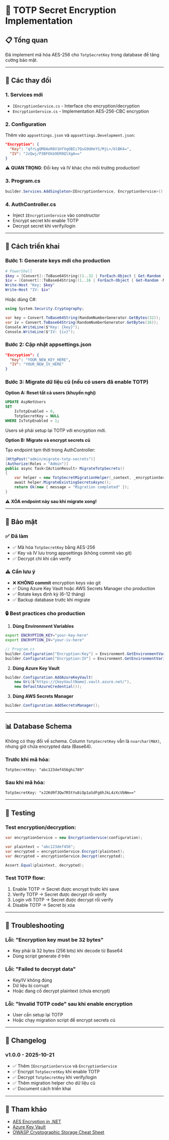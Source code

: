 # 🔐 TOTP Secret Encryption Implementation

## 📋 Tổng quan

Đã implement mã hóa AES-256 cho `TotpSecretKey` trong database để tăng cường bảo mật.

---

## 🔧 Các thay đổi

### 1. **Services mới**
- `IEncryptionService.cs` - Interface cho encryption/decryption
- `EncryptionService.cs` - Implementation AES-256-CBC encryption

### 2. **Configuration**
Thêm vào `appsettings.json` và `appsettings.Development.json`:
```json
"Encryption": {
  "Key": "qfrLgQM8AoR8V1HfXqOBIi7QsG9UHeYS/MjL+/blBK4=",
  "IV": "JzQwj/P3BFOkb9ER0QlXgA=="
}
```

⚠️ **QUAN TRỌNG**: Đổi key và IV khác cho môi trường production!

### 3. **Program.cs**
```csharp
builder.Services.AddSingleton<IEncryptionService, EncryptionService>();
```

### 4. **AuthController.cs**
- Inject `IEncryptionService` vào constructor
- Encrypt secret khi enable TOTP
- Decrypt secret khi verify/login

---

## 🚀 Cách triển khai

### Bước 1: Generate keys mới cho production

```powershell
# PowerShell
$key = [Convert]::ToBase64String((1..32 | ForEach-Object { Get-Random -Minimum 0 -Maximum 256 }))
$iv = [Convert]::ToBase64String((1..16 | ForEach-Object { Get-Random -Minimum 0 -Maximum 256 }))
Write-Host "Key: $key"
Write-Host "IV: $iv"
```

Hoặc dùng C#:
```csharp
using System.Security.Cryptography;

var key = Convert.ToBase64String(RandomNumberGenerator.GetBytes(32));
var iv = Convert.ToBase64String(RandomNumberGenerator.GetBytes(16));
Console.WriteLine($"Key: {key}");
Console.WriteLine($"IV: {iv}");
```

### Bước 2: Cập nhật appsettings.json

```json
"Encryption": {
  "Key": "YOUR_NEW_KEY_HERE",
  "IV": "YOUR_NEW_IV_HERE"
}
```

### Bước 3: Migrate dữ liệu cũ (nếu có users đã enable TOTP)

**Option A: Reset tất cả users (khuyến nghị)**
```sql
UPDATE AspNetUsers
SET 
    IsTotpEnabled = 0,
    TotpSecretKey = NULL
WHERE IsTotpEnabled = 1;
```

Users sẽ phải setup lại TOTP với encryption mới.

**Option B: Migrate và encrypt secrets cũ**

Tạo endpoint tạm thời trong AuthController:
```csharp
[HttpPost("admin/migrate-totp-secrets")]
[Authorize(Roles = "Admin")]
public async Task<IActionResult> MigrateTotpSecrets()
{
    var helper = new TotpSecretMigrationHelper(_context, _encryptionService);
    await helper.MigrateExistingSecretsAsync();
    return Ok(new { message = "Migration completed" });
}
```

⚠️ **XÓA endpoint này sau khi migrate xong!**

---

## 🔐 Bảo mật

### ✅ Đã làm
- ✅ Mã hóa `TotpSecretKey` bằng AES-256
- ✅ Key và IV lưu trong appsettings (không commit vào git)
- ✅ Decrypt chỉ khi cần verify

### ⚠️ Cần lưu ý
- ❌ **KHÔNG commit** encryption keys vào git
- ✅ Dùng Azure Key Vault hoặc AWS Secrets Manager cho production
- ✅ Rotate keys định kỳ (6-12 tháng)
- ✅ Backup database trước khi migrate

### 🔒 Best practices cho production

1. **Dùng Environment Variables**
```bash
export ENCRYPTION_KEY="your-key-here"
export ENCRYPTION_IV="your-iv-here"
```

```csharp
// Program.cs
builder.Configuration["Encryption:Key"] = Environment.GetEnvironmentVariable("ENCRYPTION_KEY");
builder.Configuration["Encryption:IV"] = Environment.GetEnvironmentVariable("ENCRYPTION_IV");
```

2. **Dùng Azure Key Vault**
```csharp
builder.Configuration.AddAzureKeyVault(
    new Uri($"https://{keyVaultName}.vault.azure.net/"),
    new DefaultAzureCredential());
```

3. **Dùng AWS Secrets Manager**
```csharp
builder.Configuration.AddSecretsManager();
```

---

## 📊 Database Schema

Không có thay đổi về schema. Column `TotpSecretKey` vẫn là `nvarchar(MAX)`, nhưng giờ chứa encrypted data (Base64).

### Trước khi mã hóa:
```
TotpSecretKey: "abc123def456ghi789"
```

### Sau khi mã hóa:
```
TotpSecretKey: "xJ2Kd9f3Qw7R5tYu8iOp1aSdFg6hJkL4zXcVbNm=="
```

---

## 🧪 Testing

### Test encryption/decryption:

```csharp
var encryptionService = new EncryptionService(configuration);

var plaintext = "abc123def456";
var encrypted = encryptionService.Encrypt(plaintext);
var decrypted = encryptionService.Decrypt(encrypted);

Assert.Equal(plaintext, decrypted);
```

### Test TOTP flow:

1. Enable TOTP → Secret được encrypt trước khi save
2. Verify TOTP → Secret được decrypt rồi verify
3. Login với TOTP → Secret được decrypt rồi verify
4. Disable TOTP → Secret bị xóa

---

## 🐛 Troubleshooting

### Lỗi: "Encryption key must be 32 bytes"
- Key phải là 32 bytes (256 bits) khi decode từ Base64
- Dùng script generate ở trên

### Lỗi: "Failed to decrypt data"
- Key/IV không đúng
- Dữ liệu bị corrupt
- Hoặc đang cố decrypt plaintext (chưa encrypt)

### Lỗi: "Invalid TOTP code" sau khi enable encryption
- User cần setup lại TOTP
- Hoặc chạy migration script để encrypt secrets cũ

---

## 📝 Changelog

### v1.0.0 - 2025-10-21
- ✅ Thêm `IEncryptionService` và `EncryptionService`
- ✅ Encrypt `TotpSecretKey` khi enable TOTP
- ✅ Decrypt `TotpSecretKey` khi verify/login
- ✅ Thêm migration helper cho dữ liệu cũ
- ✅ Document cách triển khai

---

## 🔗 Tham khảo

- [AES Encryption in .NET](https://docs.microsoft.com/en-us/dotnet/api/system.security.cryptography.aes)
- [Azure Key Vault](https://docs.microsoft.com/en-us/azure/key-vault/)
- [OWASP Cryptographic Storage Cheat Sheet](https://cheatsheetseries.owasp.org/cheatsheets/Cryptographic_Storage_Cheat_Sheet.html)
